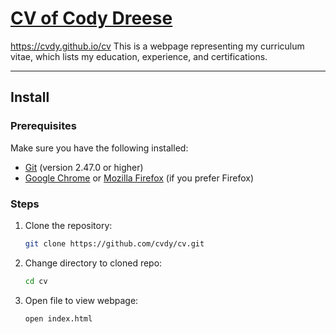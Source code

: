 # [CV of Cody Dreese](https://cvdy.github.io/cv)

https://cvdy.github.io/cv
This is a webpage representing my curriculum vitae, which lists my education, experience, and certifications.

---

## Install


### Prerequisites

Make sure you have the following installed:

- [Git](https://git-scm.com//) (version 2.47.0 or higher)
- [Google Chrome](https://www.google.com/chrome/) or [Mozilla Firefox](https://www.mozilla.org/en-US/firefox/) (if you prefer Firefox)

### Steps

1. Clone the repository:

   ```bash
   git clone https://github.com/cvdy/cv.git

2. Change directory to cloned repo:

   ```bash
   cd cv

3. Open file to view webpage:

   ```bash
   open index.html
